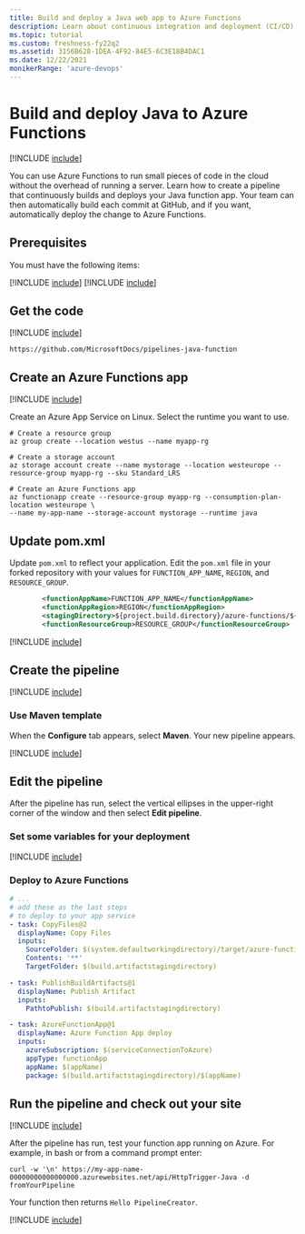 ```yaml
---
title: Build and deploy a Java web app to Azure Functions
description: Learn about continuous integration and deployment (CI/CD) to a Java web app on Linux.
ms.topic: tutorial
ms.custom: freshness-fy22q2
ms.assetid: 3156B628-1DEA-4F92-84E5-6C3E18B4DAC1
ms.date: 12/22/2021
monikerRange: 'azure-devops'
---
```


# Build and deploy Java to Azure Functions

[!INCLUDE [include](../includes/version-team-services.md)]

You can use Azure Functions to run small pieces of code in the cloud without the overhead of running a server. Learn how to create a pipeline that continuously builds and deploys your Java function app. Your team can then automatically build each commit at GitHub, and if you want, automatically deploy the change to Azure Functions.

## Prerequisites

You must have the following items:

[!INCLUDE [include](../includes/prerequisites.md)]
[!INCLUDE [include](../includes/azure-prerequisites.md)]

## Get the code

[!INCLUDE [include](includes/get-code-before-sample-repo-option-to-use-own-code.md)]

```
https://github.com/MicrosoftDocs/pipelines-java-function
```

## Create an Azure Functions app

[!INCLUDE [include](includes/sign-in-azure-cli.md)]

Create an Azure App Service on Linux. Select the runtime you want to use.

```azurecli-interactive
# Create a resource group
az group create --location westus --name myapp-rg

# Create a storage account
az storage account create --name mystorage --location westeurope --resource-group myapp-rg --sku Standard_LRS

# Create an Azure Functions app
az functionapp create --resource-group myapp-rg --consumption-plan-location westeurope \
--name my-app-name --storage-account mystorage --runtime java
```

## Update pom.xml

Update `pom.xml` to reflect your application. Edit the `pom.xml` file in your forked repository with your values for `FUNCTION_APP_NAME`, `REGION`, and `RESOURCE_GROUP`.

```xml
        <functionAppName>FUNCTION_APP_NAME</functionAppName>
        <functionAppRegion>REGION</functionAppRegion>
        <stagingDirectory>${project.build.directory}/azure-functions/${functionAppName}</stagingDirectory>
        <functionResourceGroup>RESOURCE_GROUP</functionResourceGroup>
```

[!INCLUDE [include](includes/create-service-connection.md)]

## Create the pipeline

[!INCLUDE [include](includes/create-pipeline-before-template-selected.md)]

### Use Maven template

When the **Configure** tab appears, select **Maven**. Your new pipeline appears.

[!INCLUDE [include](includes/create-pipeline-after-maven-template-selected.md)]

## Edit the pipeline

After the pipeline has run, select the vertical ellipses in the upper-right corner of the window and then select **Edit pipeline**.

### Set some variables for your deployment

[!INCLUDE [include](includes/deployment-variables.md)]

### Deploy to Azure Functions

```yaml
# ...
# add these as the last steps
# to deploy to your app service
- task: CopyFiles@2
  displayName: Copy Files
  inputs:
    SourceFolder: $(system.defaultworkingdirectory)/target/azure-functions/$(functionAppName)/
    Contents: '**'
    TargetFolder: $(build.artifactstagingdirectory)   

- task: PublishBuildArtifacts@1
  displayName: Publish Artifact
  inputs:
    PathtoPublish: $(build.artifactstagingdirectory)    

- task: AzureFunctionApp@1
  displayName: Azure Function App deploy
  inputs:
    azureSubscription: $(serviceConnectionToAzure)
    appType: functionApp
    appName: $(appName)
    package: $(build.artifactstagingdirectory)/$(appName)
```

## Run the pipeline and check out your site

[!INCLUDE [include](includes/run-pipeline.md)]

After the pipeline has run, test your function app running on Azure. For example, in bash or from a command prompt enter:

`curl -w '\n' https://my-app-name-00000000000000000.azurewebsites.net/api/HttpTrigger-Java -d fromYourPipeline`

Your function then returns `Hello PipelineCreator`.

[!INCLUDE [include](includes/clean-up-resources.md)]
